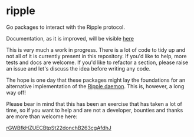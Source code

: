 ripple
======

Go packages to interact with the Ripple protocol.

Documentation, as it is improved, will be visible [here](http://godoc.org/github.com/donovanhide/ripple)

This is very much a work in progress. There is a lot of code to tidy up and not all of it is currently present in this repository. If you'd like to help, more tests and docs are welcome. If you'd like to refactor a section, please raise an issue and let's discuss the idea before writing any code.

The hope is one day that these packages might lay the foundations for an alternative implementation of the [Ripple daemon](https://github.com/ripple/rippled). This is, however, a long way off!

Please bear in mind that this has been an exercise that has taken a lot of time, so if you want to help and are not a developer, bounties and thanks are more than welcome here:

[rGWBfkHZUECBtpSt22donchB263cgAfdhJ](https://ripple.com//contact?to=rGWBfkHZUECBtpSt22donchB263cgAfdhJ&name=donch]rGWBfkHZUECBtpSt22donchB263cgAfdhJ)

